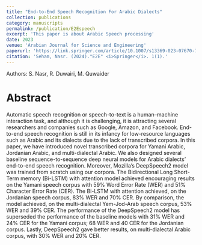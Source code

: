 ```yaml
---
title: "End-to-End Speech Recognition For Arabic Dialects"
collection: publications
category: manuscripts
permalink: /publication/E2Espeech
excerpt: 'This paper is about Arabic Speech processing'
date: 2023
venue: 'Arabian Journal for Science and Engineering'
paperurl: 'https://link.springer.com/article/10.1007/s13369-023-07670-7'
citation: 'Seham, Nasr. (2024)."E2E" <i>Springer</i>. 1(1).'
---
```

Authors: S. Nasr, R. Duwairi, M. Quwaider

# Abstract
Automatic speech recognition or speech-to-text is a human–machine interaction task, and although it is challenging, it is attracting several researchers and companies such as Google, Amazon, and Facebook. End-to-end speech recognition is still in its infancy for low-resource languages such as Arabic and its dialects due to the lack of transcribed corpora. In this paper, we have introduced novel transcribed corpora for Yamani Arabic, Jordanian Arabic, and multi-dialectal Arabic. We also designed several baseline sequence-to-sequence deep neural models for Arabic dialects’ end-to-end speech recognition. Moreover, Mozilla’s DeepSpeech2 model was trained from scratch using our corpora. The Bidirectional Long Short-Term memory (Bi-LSTM) with attention model achieved encouraging results on the Yamani speech corpus with 59% Word Error Rate (WER) and 51% Character Error Rate (CER). The Bi-LSTM with attention achieved, on the Jordanian speech corpus, 83% WER and 70% CER. By comparison, the model achieved, on the multi-dialectal Yem-Jod-Arab speech corpus, 53% WER and 39% CER. The performance of the DeepSpeech2 model has superseded the performance of the baseline models with 31% WER and 24% CER for the Yamani corpus; 68 WER and 40 CER for the Jordanian corpus. Lastly, DeepSpeech2 gave better results, on multi-dialectal Arabic corpus, with 30% WER and 20% CER.